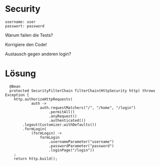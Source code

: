 # Security

```
username: user
passwort: password
```

Warum failen die Tests?

Korrigiere den Code!

Austausch gegen anderen login?

# Lösung
```
  @Bean
  protected SecurityFilterChain filterChain(HttpSecurity http) throws Exception {
    http.authorizeHttpRequests(
            auth ->
                auth.requestMatchers("/", "/home", "/login")
                    .permitAll()
                    .anyRequest()
                    .authenticated())                    
        .logout(Customizer.withDefaults())
        .formLogin(
            (formLogin) ->
                formLogin
                    .usernameParameter("username")
                    .passwordParameter("password")
                    .loginPage("/login"))    
    ;
    return http.build();
```
